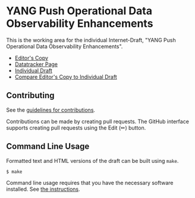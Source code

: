 # YANG Push Operational Data Observability Enhancements

This is the working area for the individual Internet-Draft, "YANG Push Operational Data Observability Enhancements".

* [Editor's Copy](https://rgwilton.github.io/draft-yp-observability/#go.draft-wilton-netconf-yp-observability.html)
* [Datatracker Page](https://datatracker.ietf.org/doc/draft-wilton-netconf-yp-observability)
* [Individual Draft](https://datatracker.ietf.org/doc/html/draft-wilton-netconf-yp-observability)
* [Compare Editor's Copy to Individual Draft](https://rgwilton.github.io/draft-yp-observability/#go.draft-wilton-netconf-yp-observability.diff)


## Contributing

See the
[guidelines for contributions](https://github.com/rgwilton/draft-yp-observability/blob/main/CONTRIBUTING.md).

Contributions can be made by creating pull requests.
The GitHub interface supports creating pull requests using the Edit (✏) button.


## Command Line Usage

Formatted text and HTML versions of the draft can be built using `make`.

```sh
$ make
```

Command line usage requires that you have the necessary software installed.  See
[the instructions](https://github.com/martinthomson/i-d-template/blob/main/doc/SETUP.md).

